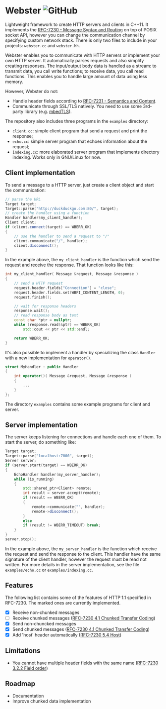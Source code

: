# Webster  ![GitHub](https://img.shields.io/github/license/brunexgeek/webster)

Lightweight framework to create HTTP servers and clients in C++11. It implements the [RFC-7230 - Message Syntax and Routing](https://tools.ietf.org/html/rfc7230) on top of POSIX socket API, however you can change the communication channel by specifying custom network stack. There is only two files to include in your projects: ``webster.cc`` and ``webster.hh``.

Webster enables you to communicate with HTTP servers or implement your own HTTP server. It automatically parses requests and also simplify creating responses. The input/output body data is handled as a stream: to transmit data, you call write functions; to receive data, you call read functions. This enables you to handle large amount of data using less memory.

However, Webster do not:
* Handle header fields according to [RFC-7231 - Semantics and Content](https://tools.ietf.org/html/rfc7231).
* Communicate through SSL/TLS natively. You need to use some 3rd-party library (e.g. [mbedTLS](https://tls.mbed.org)).

The repository also includes three programs in the ``examples`` directory:

* ``client.cc``: simple client program that send a request and print the response;
* ``echo.cc``: simple server program that echoes information about the request;
* ``indexing.cc``: more elaborated server program that implements directory indexing. Works only in GNU/Linux for now.

## Client implementation

To send a message to a HTTP server, just create a client object and start the communication:

``` c++
// parse the URL
Target target;
Target::parse("http://duckduckgo.com:80/", target);
// create the handler using a function
Handler handler(my_client_handler);
Client client;
if (client.connect(target) == WBERR_OK)
{
    // use the handler to send a request to "/"
    client.communicate("/", handler);
    client.disconnect();
}
```

In the example above, the ``my_client_handler`` is the function which send the request and receive the response. That function looks like this:

``` c++
int my_client_handler( Message &request, Message &response )
{
    // send a HTTP request
    request.header.fields["Connection"] = "close";
    request.header.fields.set(WBFI_CONTENT_LENGTH, 0);
    request.finish();

    // wait for response headers
    response.wait();
    // read response body as text
    const char *ptr = nullptr;
    while (response.read(&ptr) == WBERR_OK)
        std::cout << ptr << std::endl;

    return WBERR_OK;
}
```

It's also possible to implement a handler by specializing the class ``Handler`` with a new implementation for ``operator()``.

``` c++
struct MyHandler : public Handler
{
	int operator()( Message &request, Message &response )
	{
        ...
    }
};
```

The directory ``examples`` contains some example programs for client and server.

## Server implementation

The server keeps listening for connections and handle each one of them. To start the server, do something like:

``` c++
Target target;
Target::parse("localhost:7000", target);
Server server;
if (server.start(target) == WBERR_OK)
{
    EchoHandler handler(my_server_handler);
    while (is_running)
    {
        std::shared_ptr<Client> remote;
        int result = server.accept(remote);
        if (result == WBERR_OK)
        {
            remote->communicate("", handler);
            remote->disconnect();
        }
        else
        if (result != WBERR_TIMEOUT) break;
    }
}
server.stop();
```

In the example above, the ``my_server_handler`` is the function which receive the request and send the response to the client. This handler have the same signature of the client handler, however the request must be read not written. For more details in the server implementation, see the file ``examples/echo.cc`` or ``examples/indexing.cc``.

## Features

The following list contains some of the features of HTTP 1.1 specified in RFC-7230. The marked ones are currently implemented.

- [x] Receive non-chunked messages
- [ ] Receive chunked messages ([RFC-7230 4.1 Chunked Transfer Coding](https://tools.ietf.org/html/rfc7230#section-4.1))
- [x] Send non-chuncked messages
- [x] Send chunked messages ([RFC-7230 4.1 Chunked Transfer Coding](https://tools.ietf.org/html/rfc7230#section-4.1))
- [x] Add 'host' header automatically ([RFC-7230 5.4 Host](https://tools.ietf.org/html/rfc7230#section-5.4))

## Limitations

* You cannot have multiple header fields with the same name ([RFC-7230 3.2.2 Field order](https://tools.ietf.org/html/rfc7230#section-3.2.2))

## Roadmap

* Documentation
* Improve chunked data implementation